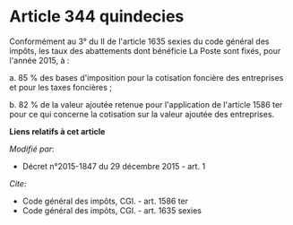# Article 344 quindecies

Conformément au 3° du II de l'article 1635 sexies du code général des impôts, les taux des abattements dont bénéficie La
Poste sont fixés, pour l'année 2015, à : 

a. 85 % des bases d'imposition pour la cotisation foncière des entreprises et pour les taxes foncières ; 

b. 82 % de la valeur ajoutée retenue pour l'application de l'article 1586 ter pour ce qui concerne la cotisation sur la
valeur ajoutée des entreprises.

**Liens relatifs à cet article**

_Modifié par_:

  - Décret n°2015-1847 du 29 décembre 2015 - art. 1

_Cite_:

  - Code général des impôts, CGI. - art. 1586 ter
  - Code général des impôts, CGI. - art. 1635 sexies
